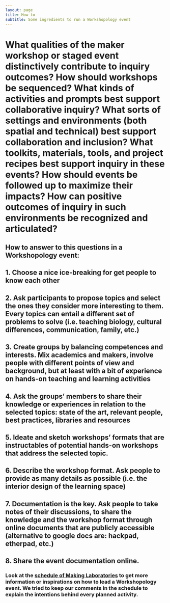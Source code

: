 ```yaml
---
layout: page
title: How to 
subtitle: Some ingredients to run a Workshopology event
---
```


# What qualities of the maker workshop or staged event distinctively contribute to inquiry outcomes? How should workshops be sequenced? What kinds of activities and prompts best support collaborative inquiry? What sorts of settings and environments (both spatial and technical) best support collaboration and inclusion? What toolkits, materials, tools, and project recipes best support inquiry in these events? How should events be followed up to maximize their impacts? How can positive outcomes of inquiry in such environments be recognized and articulated? 

## How to answer to this questions in a Workshopology event:

## 1. Choose a nice ice-breaking for get people to know each other

## 2. Ask participants to propose topics and select the ones they consider more interesting to them. Every topics can entail a different set of problems to solve (i.e. teaching biology, cultural differences, communication, family, etc.)

## 3. Create groups by balancing competences and interests. Mix academics and makers, involve people with different points of view and background, but at least with a bit of experience on hands-on teaching and learning activities

## 4. Ask the groups’ members to share their knowledge or experiences in relation to the selected topics: state of the art, relevant people, best practices, libraries and resources 

## 5. Ideate and sketch workshops’ formats that are instructables of potential hands-on workshops that address the selected topic.

## 6. Describe the workshop format. Ask people to provide as many details as possible (i.e. the interior design of the learning space)

## 7. Documentation is the key. Ask people to take notes of their discussions, to share the knowledge and the workshop format through online documents that are publicly accessible (alternative to google docs are: hackpad, etherpad, etc.)

## 8. Share the event documentation online.



### Look at the [schedule of Making Laboratories](https://hackpad.com/Making-laboratories-Schedule-dpbs2UM86Z5) to get more information or inspirations on how to lead a Workshopology event. We tried to keep our comments in the schedule to explain the intentions behind every planned activity.











